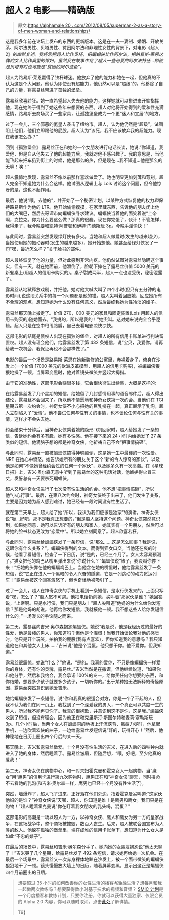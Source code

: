 # 超人 2 电影——精确版

> 原文:[https://alphamale 20 . com/2012/08/05/superman-2-as-a-story-of-men-woman-and-relationships/](https://alphamale20.com/2012/08/05/superman-2-as-a-story-of-men-women-and-relationships/)

这是我多年前在论坛上发布的东西的更新版本。这是在一夫一妻制、婚姻、开放关系、阿尔法男性、贝塔男性、贫困阿尔法和非理性女性的背景下，对电影《超人 2》*的幽默复述。我经常把超人比作贝塔，把蝙蝠侠比作阿尔法，把路易斯·莱恩这样的女人比作典型的悍妇。虽然我在故事中给了超人一些必要的阿尔法特征...即使是贝塔有时也可能是“贫困的阿尔法鱼”。*

超人为路易斯·莱恩赢得了铁杆球迷。他放弃了他的能力和她在一起，但他真的不认为这是个大问题。他认为即使没有超能力，他仍然可以是“超级”的。他移除了自己的力量，将露易丝带进了孤独的堡垒。

露易丝欣喜若狂。她一直希望超人失去他的能力，这样她就可以搬进来开始指挥他，现在她终于得到了她这些年来想要的东西。超人对他将开始得到的爱和性充满感情，路易斯去商场买了一些家具，让孤独堡垒成为一个更“迷人和宜居”的地方。

过了一会儿，三个邪恶的氪星人袭击了纽约市。超人，认为他仍然是“超级”，试图阻止他们，他们立即踢他的屁股。超人认为“该死，我不应该放弃我的超能力。现在我该怎么办？”

回到《孤独堡垒》,露易丝正在和她的一个女朋友进行电话长谈，她说:“你知道，我爱他，但是自从他失去了他的超能力后，我就对他不感兴趣了。我的意思是，当他能飞起来把车扔到街上的时候，他是那么的热，但是现在…我不知道…他是那么的无聊！唉！”

超人震惊地发现，露易丝不像以前那样喜欢做爱了。她也明显更加刻薄和苛刻。超人完全不知道她为什么会这样。他试图从逻辑上与 Lois 讨论这个问题，但令他惊讶的是，这也不起作用。

最后，他说“哦，去他的”，并开始了一个秘密计划，以某种方式恢复他的权力*和*保持路易斯作为他的 LTR。他开始偷偷摸摸，在家里藏东西，告诉他的朋友闭上他们的大嘴巴，然后去哥谭市向蝙蝠侠寻求建议。蝙蝠侠当着他的面笑着说“上帝啊，克拉克。你为什么要这么做？那真的很蠢。现在你完蛋了，伙计！不管怎样，我得走了，我今晚要和凯特·阿普顿和伊娃·门德斯玩 3p。今晚手淫愉快！”

与此同时，露易丝突然发现绿灯侠有多火。当她和超人做爱时(发生的越来越少)，当她使用她的振动器时(发生的越来越多)，她开始想他。她甚至给绿灯侠发了一句“嘿，最近怎么样？”关于脸书的邮件。

超人最终恢复了他的力量，但对此感到非常内疚。他仍然试图对露易丝隐瞒这个事实，但有一天，就在她面前，他滑倒了，脸朝下摔在了露易丝价值 5000 美元的新餐桌上(用超人的信用卡购买的)。桌子裂成两半，超人一点也没受伤，秘密泄露了。

露易丝从地狱释放戏剧，并把他。她对他大喊大叫了四个小时(但只有五分钟的电影时间),说这段关系中的每一个问题都是他的错。超人尖叫着回应她，回应她所有不合理的观点，想知道她为什么没有任何意义，然后最终称她为性冷淡的婊子。

露易丝那天晚上搬走了。价值 270，000 美元的家具和固定装置(Lois 用超人的信用卡购买的)随她而去。“我挑的，所以是我的！”她尖叫。这对她来说完全合乎逻辑。超人只是在空中甩甩胳膊，自己去看电影凉快凉快。

这部电影的结尾是债权人出现在孤独的堡垒，对超人的所有信用卡账单进行判决留置权。超人没有理会他们，给露易丝发了第 432 条短信，说“宝贝，我爱你。请再给我一次机会，我保证再也不会那样做了。”

电影的最后一个场景是路易斯·莱恩在她新装修的公寓里，赤裸着身子，俯身在沙发上(一个价值 17000 美元的欧洲皮革模型，用超人的信用卡购买)，被蝙蝠侠狠狠地操了一顿。当屏幕变黑时，他对着镜头微笑并竖起大拇指。

由于它的准确性，这部电影会赚很多钱，它会很快衍生出续集，大概是这样的:

在给露易丝发了几个星期的短信，给她留了几封感情用事的语音邮件后，超人得出结论，露易丝不会回来了。所以他不情愿地和神奇女侠第一次约会。当他们在 TGI 星期五第一次约会时，神奇女侠不小心把她的巨乳挤在一起，真正展示了乳沟，超人立刻陷入了“爱情”。他不尝试任何与性有关的事情，也不谈论任何与性有关的事情，这样才不会失去她。

约会结束十分钟后，当神奇女侠乘着她的隐形飞机回家时，超人给她发了一条短信，告诉她约会有多有趣，她有多性感。他在接下来的 24 小时内给她发了 27 条类似的短信。他满脑子想的都是神奇女侠，他祈祷自己不会“把事情搞砸”。

与此同时，露易丝一直被蝙蝠侠搞得神魂颠倒，这是她一生中最棒的一次性爱。NRE 在她心中愤怒。她告诉她所有的朋友关于这个“新的令人惊奇的家伙”，以及他是如何“不像她曾经约会过的任何一个家伙”，以及她多久有一次高潮。在《星球日报》上，吉米·奥尔森无意中听到了露易丝的这种电话对话，他嫉妒得火冒三丈，发誓总有一天要杀死蝙蝠侠。

超人又和神奇女侠进行了七次没有性生活的约会。他不想“把事情搞砸”，所以他“小心行事”。最后，在第八次约会时，神奇女侠终于出来了，他们发生了关系，主要是因为她为超人感到难过，她已经有一段时间没有性生活了。

就在第二天早上，超人给了她“所以，我认为我们应该是独家”的演讲。神奇女侠说“呃…好吧，那不是我真正想要的，”但是超人坚持这个问题。神奇女侠突然意识到，如果她同意，她可以告诉所有的朋友和家人，她其实有一个男朋友，然后可以将她的脸书状态更改为“恋爱中”。所以她立刻同意了。超人欣喜若狂。

与此同时，露易丝给蝙蝠侠发了一条短信，说“那么……这是怎么回事？我是说，这跟你有什么关系？”。蝙蝠侠得到的文本，而得到猫女口交。当他还在爽的时候，他看了看短信，检查了一下日历，说“是的，已经三个月了。女人太容易预测了。”猫女把他的鸡巴从嘴里弹出来说“你说什么？”蝙蝠侠说“婊子，我没叫你停下来！”把她的头靠在他的蝙蝠鸡巴上。当他含在她的嘴里时，他给露易丝发了一条短信，说“它正在进入一个黑暗的令人兴奋的隧道，它是一列跳动的动力货运列车！”露易丝被这个回答激怒了，但也奇怪地被吸引了…

过了一会儿，超人在神奇女侠的手机上看到一条短信。是水行侠发来的，上面只写着“嘿，怎么了？”超人怒不可遏。他把电话扔向她，尖叫着“那家伙是谁？”她回答说，“上帝啊。只是水行侠，我们只是朋友！”超人尖叫道“他妈的为什么给你发短信？那是他妈的胡说。他再给你发短信，我就揍他一顿。我不想这些人给你发短信什么的。”一场漫长的争论随之而来。

第二天，露易丝向吉米·奥尔森抱怨蝙蝠侠。她说“我是说，他是我经历过的最好的性爱，他是最棒的男人，你知道吗？但他是个混蛋！当我开始谈论我对他的感觉时，他只是开个玩笑，拍拍我的屁股(我有点喜欢)，但你知道我的意思吗？我只知道他在和其他女人上床……”吉米说“他是个混蛋。他只想干你。他不爱你。但我知道。”

露易丝很震惊。她说“什么？”他说，“是的。我真的爱你，不只是像蝙蝠侠一样爱你的身体，还有你的灵魂，露易丝。”吉米当然是在撒谎，但他继续说道，“如果你和他分手，然后和我约会，我会承诺 100%的专一，给你买任何你想要的东西，和你结婚，想要多少孩子就要多少孩子，一切听你的。”出于某种她无法解释的奇怪原因，露易丝突然意识到她爱吉米。

她给蝙蝠侠发了一条短信，说“你和我真的很适合对方，你是一个了不起的人，但我不认为我们在同一页上。我找到了一个深爱我的男人，一个真正可以共度一生的男人，所以我不能再见你了。我真的很抱歉，并意识到这不是你，这是我。”蝙蝠侠收到了短信，但没有理会，因为他正在和克里斯汀·斯图尔特和麦莉·塞勒斯玩 3p。几个小时后，当两个女人在蝙蝠洞的地板上汗流浃背、筋疲力尽时，他拿起手机，一边吹着欢快的曲子，一边给露易丝发短信说“好的，玩得开心！”然后，他神秘地在日历上圈出四个月后的某一天。

那天晚上，吉米和露易丝做爱。十个月没有性生活的吉米，在进入后的四秒钟内就进入了她的身体，然后睡着了。露易丝皱眉，但随后想，“哦，好吧，至少他真的爱我！”

第二天，神奇女侠在购物中心，和一对夫妇霍克曼和霍克女人一起购物。当“鹰女”用“鹰男”的信用卡进行第九次购物时，鹰男正在和“神奇女侠”聊天，同时拼命不去看她的乳沟(和吉米·奥尔森一样，鹰男也已经十个月没有性生活了)。

突然，墙爆炸了，超人飞了进来，正好落在他们旁边，指着霍克曼尖叫道:“这家伙他妈的是谁？”神奇女侠说“天哪，超人，你知道是谁！是鹰男和鹰女。我们只是在购物！”超人瞪着霍克曼说"你在盯着我女朋友的乳头吗，混蛋？"

这部电影的高潮是一场以超人为一方，以神奇女侠、鹰人和鹰女为另一方的皇家战争，在这场战争中，整个商场被摧毁，数百人丧生。后来，超人被联合国宣布为人类的敌人。他躲在孤独的堡垒里，埋在成堆的信用卡账单下，想知道为什么女人是如此“不忠的婊子”。

在最后的场景中，露易丝和吉米·奥尔森分手了。她向她的女朋友抱怨说“他太无聊了！”吉米哭了几个星期，给露易丝发了 492 条短信，请求她再给她一次机会。在最后一个场景中，露易丝又一次赤身裸体地趴在沙发上，被一个面带微笑的蝙蝠侠狠狠地干了一顿。镜头慢慢放大墙上的日历，随着屏幕变黑，显示出这正是蝙蝠侠四个月前圈出的日期。

> 想要超过 35 小时的如何改善你的女性生活的播客*和*金融生活？想每月和我一起做两次教练吗？想要获得数小时基于技术的视频和音频？ [SMIC 计划](https://alphamale20.kartra.com/page/vIL17)是一个月度播客和教练计划，只要你注册，你就可以获得大量独家、仅限会员的 Alpha 2.0 内容，你可以随时取消。点击[此处](https://alphamale20.kartra.com/page/vIL17)了解详情。
> 
> T9】